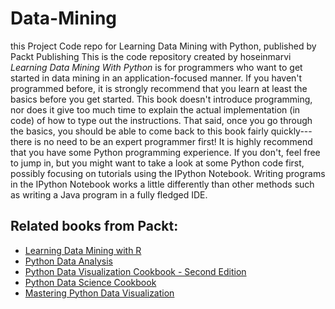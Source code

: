 # Data-Mining
this Project Code repo for Learning Data Mining with Python, published by Packt Publishing
This is the code repository created by hoseinmarvi
*Learning Data Mining With Python* is for programmers who want to get started in data mining in an application-focused manner.
If you haven't programmed before, it is strongly recommend that you learn at least the basics before you get started. This book doesn't introduce programming, nor does it give too much time to explain the actual implementation (in code) of how to type out the instructions. That said, once you go through the basics, you should be able to come back to this book fairly quickly---there is no need to be an expert programmer first!
It is highly recommend that you have some Python programming experience. If you 
don't, feel free to jump in, but you might want to take a look at some Python code first, possibly focusing on tutorials using the IPython Notebook. Writing programs in the IPython Notebook works a little differently than other methods such as writing a Java program in a fully fledged IDE.

## Related books from Packt:
- [Learning Data Mining with R](https://www.packtpub.com/big-data-and-business-intelligence/learning-data-mining-r?utm_source=github&utm_medium=related&utm_campaign=9781784396053)
- [Python Data Analysis](https://www.packtpub.com/big-data-and-business-intelligence/python-data-analysis?utm_source=github&utm_medium=related&utm_campaign=9781784396053)
- [Python Data Visualization Cookbook - Second Edition](https://www.packtpub.com/big-data-and-business-intelligence/python-data-visualization-cookbook-second-edition?utm_source=github&utm_medium=related&utm_campaign=9781784396053)
- [Python Data Science Cookbook](https://www.packtpub.com/big-data-and-business-intelligence/python-data-science-cookbook?utm_source=github&utm_medium=related&utm_campaign=9781784396053)
- [Mastering Python Data Visualization](https://www.packtpub.com/big-data-and-business-intelligence/mastering-python-data-visualization?utm_source=github&utm_medium=related&utm_campaign=9781784396053)

